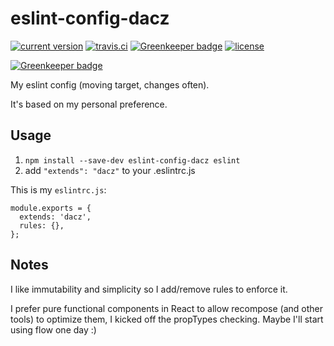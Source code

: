 # eslint-config-dacz

[![current version](https://img.shields.io/npm/v/eslint-config-dacz.svg?style=flat-square)](https://www.npmjs.com/package/eslint-config-dacz)
[![travis.ci](https://img.shields.io/travis/dacz/eslint-config-dacz.svg?style=flat-square)](https://travis-ci.org/dacz/eslint-config-dacz)
[![Greenkeeper badge](https://badges.greenkeeper.io/dacz/apollo-bridge-link.svg)](https://greenkeeper.io/)
[![license](https://img.shields.io/github/license/dacz/eslint-config-dacz.svg)](https://github.com/dacz/eslint-config-dacz/blob/master/LICENSE)

[![Greenkeeper badge](https://badges.greenkeeper.io/dacz/eslint-config-dacz.svg)](https://greenkeeper.io/)

My eslint config (moving target, changes often).

It's based on my personal preference.

## Usage

1. `npm install --save-dev eslint-config-dacz eslint`
2. add `"extends": "dacz"` to your .eslintrc.js

This is my `eslintrc.js`:

```
module.exports = {
  extends: 'dacz',
  rules: {},
};
```

## Notes

I like immutability and simplicity so I add/remove rules to enforce it.

I prefer pure functional components in React to allow recompose (and other tools) to optimize them, I kicked off the propTypes checking. Maybe I'll start using flow one day :)

